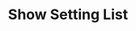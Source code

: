 ---
title: Show Setting List
excerpt: Returns all the settings
api:
  file: sycle.json
  operationId: settingIndex
hidden: false
---